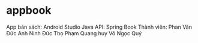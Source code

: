 # appbook
App bán sách:
Android Studio Java
API: Spring Book
Thành viên:
Phan Văn Đức Anh
Ninh Đức Thọ
Phạm Quang huy
Võ Ngọc Quý
